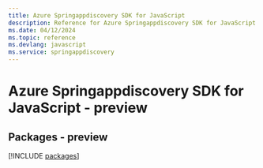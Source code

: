 ```yaml
---
title: Azure Springappdiscovery SDK for JavaScript
description: Reference for Azure Springappdiscovery SDK for JavaScript
ms.date: 04/12/2024
ms.topic: reference
ms.devlang: javascript
ms.service: springappdiscovery
---
```

# Azure Springappdiscovery SDK for JavaScript - preview
## Packages - preview
[!INCLUDE [packages](springappdiscovery-index.md)]